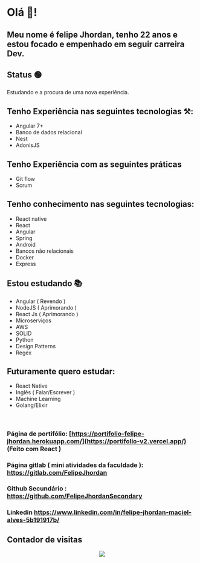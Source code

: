 # Olá 🦗!
## Meu nome é felipe Jhordan, tenho 22 anos e estou focado e empenhado em seguir carreira Dev.
## Status  🟢
Estudando e a procura de uma nova experiência.
## Tenho Experiência nas seguintes tecnologias ⚒:
- Angular 7+
- Banco de dados relacional
- Nest
- AdonisJS
## Tenho Experiência com as seguintes práticas
- Git flow
- Scrum
## Tenho conhecimento nas seguintes tecnologias:
- React native
- React
- Angular
- Spring
- Android
- Bancos não relacionais
- Docker
- Express
## Estou estudando 📚
- Angular ( Revendo )
- NodeJS ( Aprimorando ) 
- React Js ( Aprimorando )
- Microserviços
- AWS
- SOLID 
- Python
- Design Patterns
- Regex 
## Futuramente quero estudar: 
- React Native 
- Inglês ( Falar/Escrever )
- Machine Learning
- Golang/Elixir
<br/> <br/>
#
### Página de portifólio: [https://portifolio-felipe-jhordan.herokuapp.com/](https://portifolio-v2.vercel.app/) (Feito com React )
### Página gitlab ( mini atividades da faculdade ): https://gitlab.com/FelipeJhordan
### Github Secundário : https://github.com/FelipeJhordanSecondary
### Linkedin https://www.linkedin.com/in/felipe-jhordan-maciel-alves-5b191917b/
## Contador de visitas 
<p align="center">   <img alingn="center" src="https://profile-counter.glitch.me/FelipeJhordan/count.svg" /></p>
